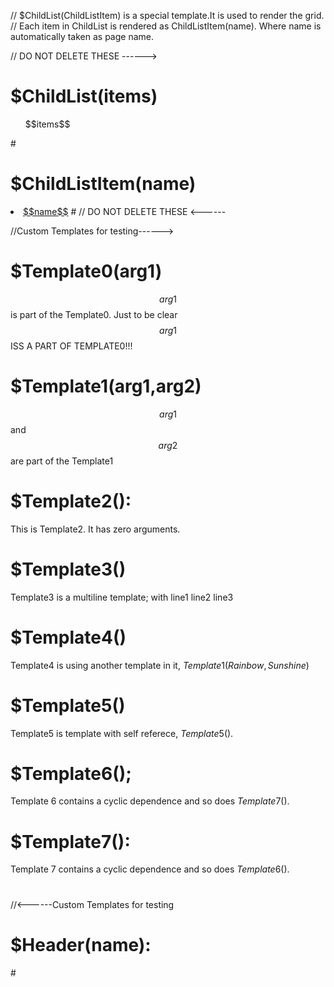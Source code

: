 // $ChildList(ChildListItem) is a special template.It is used to render the grid.
// Each item in ChildList is rendered as ChildListItem(name). Where name is automatically taken as page name.

// DO NOT DELETE THESE ------>
# $ChildList(items)
<ul>$$items$$</ul>
#

# $ChildListItem(name)
<li><a href="$$name$$.html">$$name$$</a>
#
// DO NOT DELETE THESE <------

//Custom Templates for testing------>

# $Template0(arg1)
$$arg1$$ is part of the Template0. Just to be clear $$arg1$$ ISS A PART OF TEMPLATE0!!!
#

# $Template1(arg1,arg2)
$$arg1$$ and $$arg2$$ are part of the Template1
#

# $Template2():
This is Template2. It has zero arguments.
#

# $Template3()
Template3 is a multiline template;
with line1
line2
line3
#

# $Template4()
Template4 is using another template in it, $Template1(Rainbow,Sunshine)$
#

# $Template5()
Template5 is template with self referece, $Template5()$.
#

# $Template6();
Template 6 contains a cyclic dependence and so does $Template7()$.
#

# $Template7():
Template 7 contains a cyclic dependence and so does $Template6()$.
#

//<------Custom Templates for testing

# $Header(name):
<html>
#